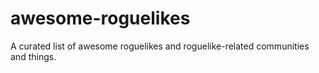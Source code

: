 # awesome-roguelikes
A curated list of awesome roguelikes and roguelike-related communities and things.
